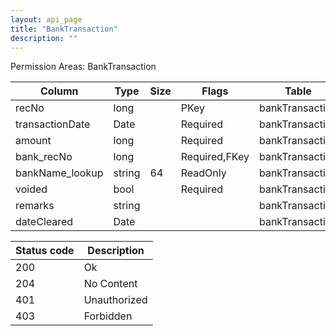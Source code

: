 ```yaml
---
layout: api_page
title: "BankTransaction"
description: ""
---
```




Permission Areas: BankTransaction

| Column | Type | Size | Flags | Table | Description |
| ------ | ---- | ---- | ----- | ----- | ----------- |
| recNo | long |  | PKey | bankTransaction | 
| transactionDate | Date |  | Required | bankTransaction | 
| amount | long |  | Required | bankTransaction | 
| bank_recNo | long |  | Required,FKey | bankTransaction | 
| bankName_lookup | string | 64 | ReadOnly | bankTransaction | 
| voided | bool |  | Required | bankTransaction | 
| remarks | string |  |  | bankTransaction | 
| dateCleared | Date |  |  | bankTransaction | 

| Status code | Description |
| ----------- | ----------- |
| 200 | Ok |
| 204 | No Content |
| 401 | Unauthorized |
| 403 | Forbidden |


